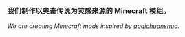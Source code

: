 ### 我们制作以[奥奇传说](http://aoqi.100bt.com/)为灵感来源的 Minecraft 模组。
_We are creating Minecraft mods inspired by [aoqichuanshuo](http://aoqi.100bt.com/)._
